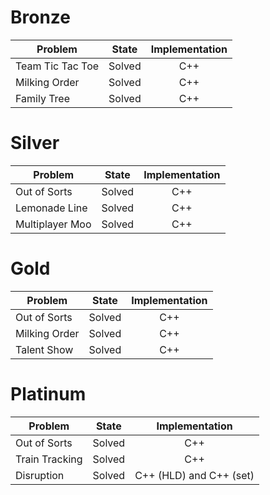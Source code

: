 # Bronze
| Problem        | State           | Implementation  |
| ------------- |:---------------:| :--------------:|
| Team Tic Tac Toe | Solved          | C++            |
| Milking Order | Solved          | C++            |
| Family Tree | Solved          | C++            |
# Silver
| Problem        | State           | Implementation  |
| ------------- |:---------------:| :--------------:|
| Out of Sorts | Solved          | C++            |
| Lemonade Line | Solved          | C++            |
| Multiplayer Moo | Solved          | C++            |
# Gold
| Problem        | State           | Implementation  |
| ------------- |:---------------:| :--------------:|
| Out of Sorts | Solved          | C++            |
| Milking Order | Solved          | C++            |
| Talent Show | Solved          | C++            |
# Platinum
| Problem        | State           | Implementation  |
| ------------- |:---------------:| :--------------:|
| Out of Sorts | Solved          | C++            |
| Train Tracking | Solved          | C++            |
| Disruption | Solved          | C++ (HLD) and C++ (set)           |
